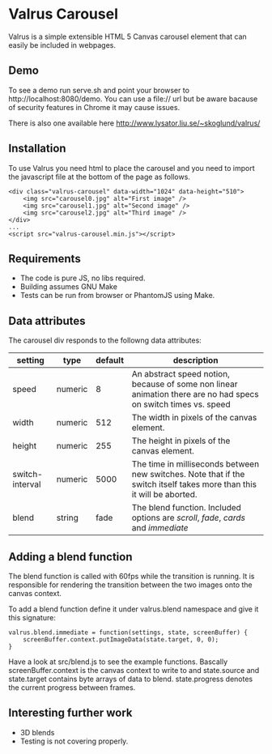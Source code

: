Valrus Carousel
===============

Valrus is a simple extensible HTML 5 Canvas carousel element that can easily be included 
in webpages.

Demo
-----
To see a demo run serve.sh and point your browser to http://localhost:8080/demo. You 
can use a file:// url but be aware bacause of security features in Chrome it may cause issues.

There is also one available here http://www.lysator.liu.se/~skoglund/valrus/

Installation
--------------
To use Valrus you need html to place the carousel and you need to import the javascript file at the bottom
of the page as follows. 

	<div class="valrus-carousel" data-width="1024" data-height="510">
		<img src="carousel0.jpg" alt="First image" />
		<img src="carousel1.jpg" alt="Second image" />
		<img src="carousel2.jpg" alt="Third image" />
	</div>
	...
	<script src="valrus-carousel.min.js"></script>

Requirements
------------

 * The code is pure JS, no libs required.
 * Building assumes GNU Make
 * Tests can be run from browser or PhantomJS using Make.

Data attributes
--------

The carousel div responds to the followng data attributes:

|setting         | type  |default|description|
|----------------|-------|-------|-----------|
|speed           |numeric|8      |An abstract speed notion, because of some non linear animation there are no had specs on switch times vs. speed|
|width           |numeric|512    |The width in pixels of the canvas element.|
|height          |numeric|255    |The height in pixels of the canvas element.|
|switch-interval |numeric|5000   |The time in milliseconds between new switches. Note that if the switch itself takes more than this it will be aborted.|
|blend           |string |fade   |The blend function. Included options are _scroll_, _fade_, _cards_ and _immediate_|


Adding a blend function
------------------------
The blend function is called with 60fps while the transition is running. It is responsible for rendering the transition between
the two images onto the canvas context.

To add a blend function define it under valrus.blend namespace and give it this signature:

	valrus.blend.immediate = function(settings, state, screenBuffer) {
		screenBuffer.context.putImageData(state.target, 0, 0);
	}

Have a look at src/blend.js to see the example functions. Bascally screenBuffer.context is the canvas context to write to and state.source and state.target contains byte arrays of data to blend. state.progress denotes the current progress between frames.


Interesting further work
------------------------

* 3D blends
* Testing is not covering properly.
